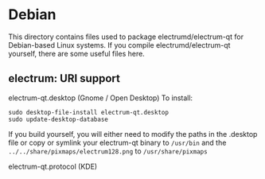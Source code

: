 
Debian
====================
This directory contains files used to package electrumd/electrum-qt
for Debian-based Linux systems. If you compile electrumd/electrum-qt yourself, there are some useful files here.

## electrum: URI support ##


electrum-qt.desktop  (Gnome / Open Desktop)
To install:

	sudo desktop-file-install electrum-qt.desktop
	sudo update-desktop-database

If you build yourself, you will either need to modify the paths in
the .desktop file or copy or symlink your electrum-qt binary to `/usr/bin`
and the `../../share/pixmaps/electrum128.png` to `/usr/share/pixmaps`

electrum-qt.protocol (KDE)


